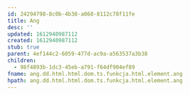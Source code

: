 ```yaml
---
id: 24294798-8c0b-4b38-a068-8112c78f11fe
title: Ang
desc: ''
updated: 1612940987112
created: 1612940987112
stub: true
parent: 4ef144c2-6059-477d-ac9a-a563537a3b38
children:
  - 98f4893b-1dc3-45eb-a791-f64df904ef89
fname: ang.dd.html.html.dom.ts.funkcja.html.element.ang
hpath: ang.dd.html.html.dom.ts.funkcja.html.element.ang
---
```



